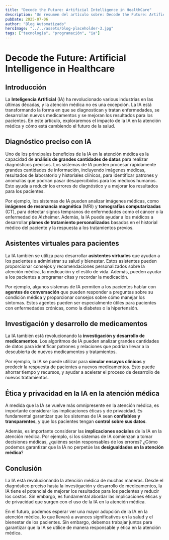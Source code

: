 ```yaml
---
title: "Decode the Future: Artificial Intelligence in HealthCare"
description: "Un resumen del artículo sobre: Decode the Future: Artificial Intelligence in HealthCare."
pubDate: 2025-07-06
author: "Blog Automatizado"
heroImage: "../../assets/blog-placeholder-3.jpg"
tags: ["tecnología", "programación", "ia"]
---
```


# **Decode the Future: Artificial Intelligence in Healthcare**

## Introducción

La **Inteligencia Artificial** (IA) ha revolucionado various industrias en las últimas décadas, y la atención médica no es una excepción. La IA está transformando la forma en que se diagnostican y tratan enfermedades, se desarrollan nuevos medicamentos y se mejoran los resultados para los pacientes. En este artículo, exploraremos el impacto de la IA en la atención médica y cómo está cambiendo el futuro de la salud.

## Diagnóstico preciso con IA

Uno de los principales beneficios de la IA en la atención médica es la capacidad de **análisis de grandes cantidades de datos** para realizar diagnósticos precisos. Los sistemas de IA pueden procesar rápidamente grandes cantidades de información, incluyendo imágenes médicas, resultados de laboratorio y historiales clínicos, para identificar patrones y anomalías que podrían pasar desapercibidos para los médicos humanos. Esto ayuda a reducir los errores de diagnóstico y a mejorar los resultados para los pacientes.

Por ejemplo, los sistemas de IA pueden analizar imágenes médicas, como **imágenes de resonancia magnética** (MRI) y **tomografías computarizadas** (CT), para detectar signos tempranos de enfermedades como el cáncer o la enfermedad de Alzheimer. Además, la IA puede ayudar a los médicos a desarrollar **planes de tratamiento personalizados** basados en el historial médico del paciente y la respuesta a los tratamientos previos.

## Asistentes virtuales para pacientes

La IA también se utiliza para desarrollar **asistentes virtuales** que ayudan a los pacientes a administrar su salud y bienestar. Estos asistentes pueden proporcionar consejos y recomendaciones personalizados sobre la atención médica, la medicación y el estilo de vida. Además, pueden ayudar a los pacientes a programar citas y recordar la medicación.

Por ejemplo, algunos sistemas de IA permiten a los pacientes hablar con **agentes de conversación** que pueden responder a preguntas sobre su condición médica y proporcionar consejos sobre cómo manejar los síntomas. Estos agentes pueden ser especialmente útiles para pacientes con enfermedades crónicas, como la diabetes o la hipertensión.

## Investigación y desarrollo de medicamentos

La IA también está revolucionando la **investigación y desarrollo de medicamentos**. Los algoritmos de IA pueden analizar grandes cantidades de datos para identificar patrones y relaciones que podrían llevar a la descubierta de nuevos medicamentos y tratamientos.

Por ejemplo, la IA se puede utilizar para **simular ensayos clínicos** y predecir la respuesta de pacientes a nuevos medicamentos. Esto puede ahorrar tiempo y recursos, y ayudar a acelerar el proceso de desarrollo de nuevos tratamientos.

## Ética y privacidad en la IA en la atención médica

A medida que la IA se vuelve más omnipresente en la atención médica, es importante considerar las implicaciones éticas y de privacidad. Es fundamental garantizar que los sistemas de IA sean **confiables y transparentes**, y que los pacientes tengan **control sobre sus datos**.

Además, es importante considerar las **implicaciones sociales** de la IA en la atención médica. Por ejemplo, si los sistemas de IA comienzan a tomar decisiones médicas, ¿quiénes serán responsables de los errores? ¿Cómo podemos garantizar que la IA no perpetúe las **desigualdades en la atención médica**?

## Conclusión

La IA está revolucionando la atención médica de muchas maneras. Desde el diagnóstico preciso hasta la investigación y desarrollo de medicamentos, la IA tiene el potencial de mejorar los resultados para los pacientes y reducir los costos. Sin embargo, es fundamental abordar las implicaciones éticas y de privacidad que surgen con el uso de la IA en la atención médica.

En el futuro, podemos esperar ver una mayor adopción de la IA en la atención médica, lo que llevará a avances significativos en la salud y el bienestar de los pacientes. Sin embargo, debemos trabajar juntos para garantizar que la IA se utilice de manera responsable y ética en la atención médica.
